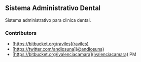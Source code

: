 ## Sistema Administrativo Dental

Sistema administrativo para clinica dental.

### Contributors

* [https://bitbucket.org/raviles](raviles)
* [https://twitter.com/andiosuna](@andiosuna)
* [https://bitbucket.org/lvalenciacamara](lvalenciacamara) PM